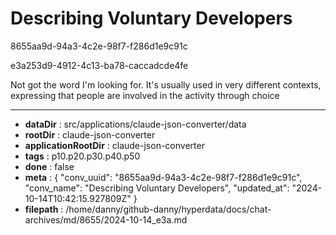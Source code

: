 # Describing Voluntary Developers

8655aa9d-94a3-4c2e-98f7-f286d1e9c91c

e3a253d9-4912-4c13-ba78-caccadcde4fe

Not got the word I'm looking for. It's usually used in very different contexts, expressing that people are involved in the activity through choice

---

* **dataDir** : src/applications/claude-json-converter/data
* **rootDir** : claude-json-converter
* **applicationRootDir** : claude-json-converter
* **tags** : p10.p20.p30.p40.p50
* **done** : false
* **meta** : {
  "conv_uuid": "8655aa9d-94a3-4c2e-98f7-f286d1e9c91c",
  "conv_name": "Describing Voluntary Developers",
  "updated_at": "2024-10-14T10:42:15.927809Z"
}
* **filepath** : /home/danny/github-danny/hyperdata/docs/chat-archives/md/8655/2024-10-14_e3a.md